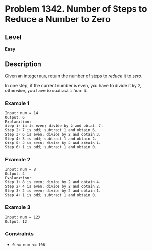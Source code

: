 # Problem 1342. Number of Steps to Reduce a Number to Zero

## Level
**Easy**

## Description
Given an integer `num`, return the number of steps to *reduce* it to *zero*.

In one step, if the current number is even, you have to divide it by `2`, otherwise, you have to subtract `1` from it.

### Example 1
```
Input: num = 14
Output: 6
Explanation: 
Step 1) 14 is even; divide by 2 and obtain 7. 
Step 2) 7 is odd; subtract 1 and obtain 6.
Step 3) 6 is even; divide by 2 and obtain 3. 
Step 4) 3 is odd; subtract 1 and obtain 2. 
Step 5) 2 is even; divide by 2 and obtain 1. 
Step 6) 1 is odd; subtract 1 and obtain 0.
```

### Example 2
```
Input: num = 8
Output: 4
Explanation: 
Step 1) 8 is even; divide by 2 and obtain 4. 
Step 2) 4 is even; divide by 2 and obtain 2. 
Step 3) 2 is even; divide by 2 and obtain 1. 
Step 4) 1 is odd; subtract 1 and obtain 0.
```

### Example 3
```
Input: num = 123
Output: 12
```

### Constraints
* `0 <= num <= 106`